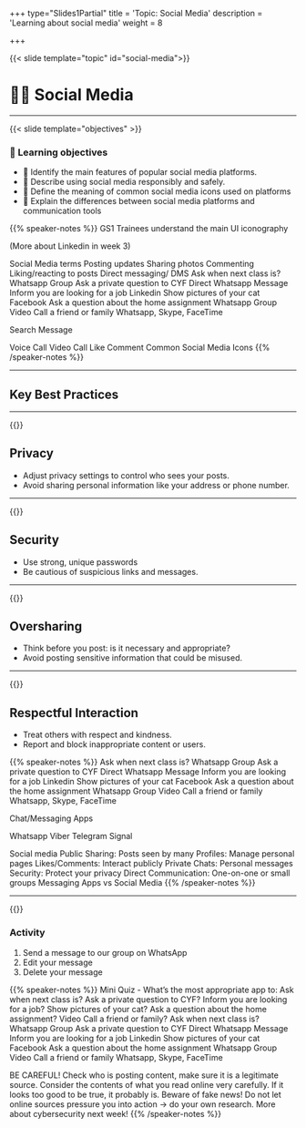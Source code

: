 +++
type="Slides1Partial"
title = 'Topic: Social Media'
description = 'Learning about social media'
weight = 8

+++

{{< slide template="topic" id="social-media">}}

# 🧑🏾 Social Media

---

{{< slide template="objectives" >}}

### 🎯 Learning objectives

- 🎯 Identify the main features of popular social media platforms.
- 🎯 Describe using social media responsibly and safely.
- 🎯 Define the meaning of common social media icons used on platforms
- 🎯 Explain the differences between social media platforms and communication tools

{{% speaker-notes %}}
GS1 Trainees understand the main UI iconography

(More about Linkedin in week 3)

Social Media terms
Posting updates
Sharing photos
Commenting
Liking/reacting to posts
Direct messaging/ DMS
Ask when next class is?
Whatsapp Group
Ask a private question to CYF
Direct Whatsapp Message
Inform you are looking for a job
Linkedin
Show pictures of your cat
Facebook
Ask a question about the home assignment
Whatsapp Group
Video Call a friend or family
Whatsapp, Skype, FaceTime

Search
Message

Voice Call
Video Call
Like
Comment
Common Social Media Icons
{{% /speaker-notes %}}

---

## Key Best Practices

---

{{<slide template="section">}}

## Privacy

- Adjust privacy settings to control who sees your posts.
- Avoid sharing personal information like your address or phone number.

---

{{<slide template="section">}}

## Security

- Use strong, unique passwords
- Be cautious of suspicious links and messages.

---

{{<slide template="section">}}

## Oversharing

- Think before you post: is it necessary and appropriate?
- Avoid posting sensitive information that could be misused.

---

{{<slide template="section">}}

## Respectful Interaction

- Treat others with respect and kindness.
- Report and block inappropriate content or users.

{{% speaker-notes %}}
Ask when next class is?
Whatsapp Group
Ask a private question to CYF
Direct Whatsapp Message
Inform you are looking for a job
Linkedin
Show pictures of your cat
Facebook
Ask a question about the home assignment
Whatsapp Group
Video Call a friend or family
Whatsapp, Skype, FaceTime

Chat/Messaging Apps

Whatsapp
Viber
Telegram
Signal

Social media
Public Sharing: Posts seen by many
Profiles: Manage personal pages
Likes/Comments: Interact publicly
Private Chats: Personal messages
Security: Protect your privacy
Direct Communication: One-on-one or small groups
Messaging Apps
vs
Social Media
{{% /speaker-notes %}}

---

{{<slide template="activity">}}

### Activity

1. Send a message to our group on WhatsApp
1. Edit your message
1. Delete your message

{{% speaker-notes %}}
Mini Quiz - What’s the most appropriate app to:
Ask when next class is?
Ask a private question to CYF?
Inform you are looking for a job?
Show pictures of your cat?
Ask a question about the home assignment?
Video Call a friend or family?
Ask when next class is?
Whatsapp Group
Ask a private question to CYF
Direct Whatsapp Message
Inform you are looking for a job
Linkedin
Show pictures of your cat
Facebook
Ask a question about the home assignment
Whatsapp Group
Video Call a friend or family
Whatsapp, Skype, FaceTime

BE CAREFUL!
Check who is posting content, make sure it is a legitimate source.
Consider the contents of what you read online very carefully. If it looks too good to be true, it probably is.
Beware of fake news!
Do not let online sources pressure you into action → do your own research.
More about cybersecurity next week!
{{% /speaker-notes %}}
